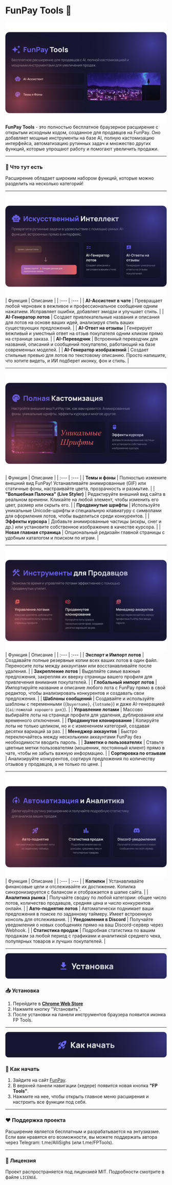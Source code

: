 
# FunPay Tools 🚀
![FunPay Tools Overview](assets/1.png)
**FunPay Tools** - это полностью бесплатное браузерное расширение с открытым исходным кодом, созданное для продавцов на FunPay. Оно добавляет мощные инструменты на базе AI, полную кастомизацию интерфейса, автоматизацию рутинных задач и множество других функций, которые упрощают работу и помогают увеличить продажи.

---

### 🌟 Что тут есть

Расширение обладает широким набором функций, которые можно разделить на несколько категорий!


---
![AI Features](assets/2.png)
| Функция | Описание |
| :--- | :--- |
| **AI-Ассистент в чате** | Превращает любой черновик в вежливое и профессиональное сообщение одним нажатием. Исправляет ошибки, добавляет эмодзи и улучшает стиль. |
| **AI-Генератор лотов** | Создает привлекательные названия и описания для лотов на основе ваших идей, анализируя стиль ваших существующих предложений. |
| **AI-Ответ на отзывы** | Генерирует вежливый и уместный ответ на отзыв покупателя одним кликом прямо на странице заказа. |
| **AI-Переводчик** | Встроенный переводчик для названий, описаний и сообщений покупателю, работающий на базе современных моделей. |
| **AI-Генератор изображений** | Создает стильные превью для лотов по текстовому описанию. Просто напишите, что хотите видеть, и ИИ подберет иконку, фон и стиль. |



---
![Customization Features](assets/3.png)
| Функция | Описание |
| :--- | :--- |
| **Темы и фоны** | Полностью измените внешний вид FunPay! Устанавливайте анимированные (GIF) или статичные фоны, настраивайте цвета, прозрачность и размытие. |
| **"Волшебная Палочка" (Live Styler)** | Редактируйте внешний вид сайта в реальном времени. Кликайте на любой элемент, чтобы изменить его цвет, размер или скрыть его. |
| **Продвинутые шрифты** | Используйте уникальные Unicode-шрифты и специальную клавиатуру с символами для оформления лотов, чтобы выделиться среди конкурентов. |
| **Эффекты курсора** | Добавьте анимированные частицы (искры, снег и др.) или установите собственное изображение в качестве курсора. |
| **Новая главная страница** | Опциональный редизайн главной страницы с удобным каталогом и поиском по играм. |



---
![Seller Toolkit](assets/4.png)
| Функция | Описание |
| :--- | :--- |
| **Экспорт и Импорт лотов** | Создавайте полные резервные копии всех ваших лотов в один файл. Переносите лоты между аккаунтами или восстанавливайте после удаления. |
| **Закрепление лотов** | Выделяйте самые важные предложения, закрепляя их вверху страницы вашего профиля для привлечения внимания покупателей. |
| **Глобальный импорт лотов** | Импортируйте название и описание любого лота с FunPay прямо в свой редактор, чтобы анализировать конкурентов и создавать свои предложения. |
| **Шаблоны сообщений** | Создавайте и используйте шаблоны с переменными (`{buyername}`, `{lotname}`) и даже AI-генерацией (`{ai:пожелай хорошего дня}`). |
| **Управление лотами** | Массово выбирайте лоты на странице профиля для удаления, дублирования или временного отключения. |
| **Продвинутое клонирование** | Копируйте лоты не только целиком, но и с изменением категорий, создавая десятки вариаций за раз. |
| **Менеджер аккаунтов** | Быстро переключайтесь между несколькими аккаунтами FunPay без необходимости вводить пароль. |
| **Заметки о пользователях** | Ставьте цветные метки пользователям (мошенник, постоянный клиент) прямо в чате, чтобы не забыть важную информацию. |
| **Сортировка по отзывам** | Анализируйте конкурентов, сортируя предложения по количеству отзывов у продавцов, а не только по цене. |



---
![Automation & Analytics](assets/5.png)
| Функция | Описание |
| :--- | :--- |
| **Копилки** | Устанавливайте финансовые цели и отслеживайте их достижение. Копилка синхронизируется с балансом и отображается в шапке сайта. |
| **Аналитика рынка** | Получайте сводку по любой категории: общее число лотов, количество продавцов, средняя цена и число конкурентов онлайн. |
| **Авто-поднятие лотов** | Автоматически поднимает ваши предложения в поиске по заданному таймеру. Имеет встроенную консоль для отслеживания. |
| **Уведомления в Discord** | Получайте уведомления о новых сообщениях прямо на ваш Discord-сервер через Webhook. |
| **Статистика продаж** | Подробная статистика по вашим продажам за любой период с графиками и аналитикой среднего чека, популярных товаров и лучших покупателей. |



---
![how](assets/how.png)
### 📥 Установка

1.  Перейдите в [**Chrome Web Store**](https://chromewebstore.google.com/detail/funpay-tools/pibmnjjfpojnakckilflcboodkndkibb/)
2.  Нажмите кнопку "Установить".
3.  После установки на панели инструментов браузера появится иконка FP Tools.



---
![start](assets/start.png)
### 🚀 Как начать

1.  Зайдите на сайт [FunPay](https://funpay.com/).
2.  В верхней панели навигации (хедере) появится новая кнопка **"FP Tools"**.
3.  Нажмите на нее, чтобы открыть главное меню расширения и настроить все функции под себя.


---
### ❤️ Поддержка проекта

Расширение является бесплатным и разрабатывается на энтузиазме. Если вам нравятся его возможности, вы можете поддержать автора через Telegram: t.me/AlliSighs (или t.me/FPTools).


---
### 📄 Лицензия

Проект распространяется под лицензией MIT. Подробности смотрите в файле `LICENSE`.